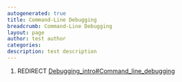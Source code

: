 ```yaml
---
autogenerated: true
title: Command-Line Debugging
breadcrumb: Command-Line Debugging
layout: page
author: test author
categories: 
description: test description
---
```


1.  REDIRECT [Debugging\_intro\#Command\_line\_debugging](Debugging_intro#Command_line_debugging "wikilink")
